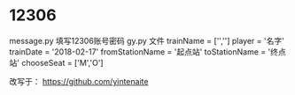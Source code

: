 # 12306
message.py  填写12306账号密码
gy.py 文件
	trainName = ['','']
	player = '名字'
	trainDate = '2018-02-17'
	fromStationName = '起点站'
	toStationName = '终点站'
	chooseSeat = ['M','O']
 
改写于： https://github.com/yintenaite











